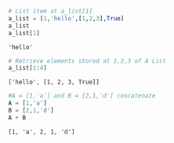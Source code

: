 ```python
# List item at a_list[1]
a_list = [1,'hello',[1,2,3],True]
a_list
a_list[1]
```




    'hello'




```python
# Retrieve elements stored at 1,2,3 of A List
a_list[1:4]
```




    ['hello', [1, 2, 3, True]]




```python
#A = [1,'a'] and B = [2,1,'d'] concatenate
A = [1,'a']
B = [2,1,'d']
A + B
```




    [1, 'a', 2, 1, 'd']




```python

```
